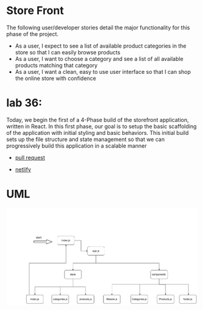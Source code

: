# Store Front

The following user/developer stories detail the major functionality for this phase of the project.

* As a user, I expect to see a list of available product categories in the store so that I can easily browse products
* As a user, I want to choose a category and see a list of all available products matching that category
* As a user, I want a clean, easy to use user interface so that I can shop the online store with confidence


# lab 36:
Today, we begin the first of a 4-Phase build of the storefront application, written in React. In this first phase, our goal is to setup the basic scaffolding of the application with initial styling and basic behaviors. This initial build sets up the file structure and state management so that we can progressively build this application in a scalable manner



* [pull request]()

* [netlify]()

# UML
![](https://github.com/MURADALSHORMAN/storefront/blob/main/lab36.jpg)
